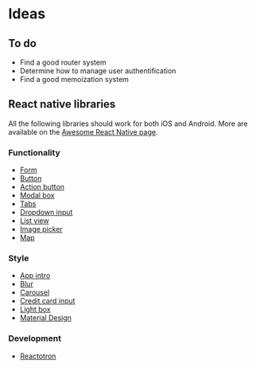 # Ideas

## To do

- Find a good router system
- Determine how to manage user authentification
- Find a good memoization system

## React native libraries

All the following libraries should work for both iOS and Android. More are available on the [Awesome React Native page](https://github.com/jondot/awesome-react-native).

### Functionality

- [Form](https://github.com/gcanti/tcomb-form-native)
- [Button](https://github.com/ide/react-native-button)
- [Action button](https://github.com/mastermoo/react-native-action-button)
- [Modal box](https://github.com/maxs15/react-native-modalbox)
- [Tabs](https://github.com/skv-headless/react-native-scrollable-tab-view)
- [Dropdown input](https://github.com/alinz/react-native-dropdown)
- [List view](https://github.com/FaridSafi/react-native-gifted-listview)
- [Image picker](https://github.com/marcshilling/react-native-image-picker)
- [Map](https://github.com/airbnb/react-native-maps)

### Style

- [App intro](https://github.com/FuYaoDe/react-native-app-intro)
- [Blur](https://github.com/react-native-community/react-native-blur)
- [Carousel](https://github.com/nick/react-native-carousel)
- [Credit card input](https://github.com/sbycrosz/react-native-credit-card-input)
- [Light box](https://github.com/oblador/react-native-lightbox)
- [Material Design](https://github.com/react-native-material-design/react-native-material-design)

### Development

- [Reactotron](https://github.com/reactotron/reactotron)

